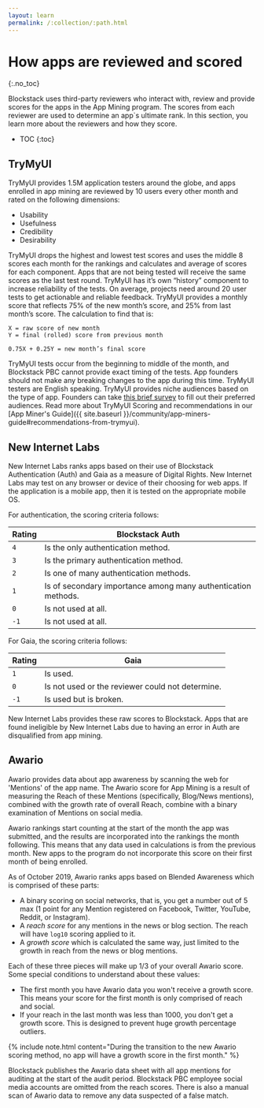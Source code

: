 ```yaml
---
layout: learn
permalink: /:collection/:path.html
---
```

# How apps are reviewed and scored
{:.no_toc}

Blockstack uses third-party reviewers who interact with, review and provide scores for the apps in the App Mining program. The scores from each reviewer are used to determine an app`s ultimate rank. In this section, you learn more about the reviewers and how they score.

* TOC
{:toc} 

## TryMyUI

TryMyUI provides 1.5M application testers around the globe, and apps enrolled in app mining are reviewed by 10 users every other month and rated on the following dimensions:

* Usability
* Usefulness
* Credibility
* Desirability

TryMyUI drops the highest and lowest test scores and uses the middle 8 scores each month for the rankings and calculates and average of scores for each component. Apps that are not being tested will receive the same scores as the last test round.  TryMyUI has it’s own “history” component to increase reliability of the tests. On average, projects need around 20 user tests to get actionable and reliable feedback. TryMyUI provides a monthly score that reflects 75% of the new month’s score, and 25% from last month’s score. The calculation to find that is: 

```
X = raw score of new month
Y = final (rolled) score from previous month

0.75X + 0.25Y = new month’s final score
```

TryMyUI tests occur from the beginning to middle of the month, and Blockstack PBC cannot provide exact timing of the tests. App founders should not make any breaking changes to the app during this time. TryMyUI testers are English speaking. TryMyUI provides niche audiences based on the type of app.  Founders can take <a href="https://docs.google.com/forms/d/1y_1i5eTYpUQ0119cUieFaj4B9CPfmJilz9zIM5fGjgU/viewform?edit_requested=true" target="_blank">this brief survey</a> to fill out their preferred audiences.  Read more about TryMyUI Scoring and recommendations in our [App Miner's Guide]({{ site.baseurl }}/community/app-miners-guide#recommendations-from-trymyui). 

## New Internet Labs 

New Internet Labs ranks apps based on their use of Blockstack Authentication (Auth) and Gaia as a measure of Digital Rights. New Internet Labs may test on any browser or device of their choosing for web apps. If the application is a mobile app, then it is tested on the appropriate mobile OS. 

For authentication, the scoring criteria follows: 

| Rating | Blockstack Auth|
|---|---|
| `4` | Is the only authentication method.|
| `3` |  Is the primary authentication method.|
| `2` | Is one of many authentication methods. |
| `1` | Is of secondary importance among many authentication methods.|
| `0` |  Is not used at all.|
| `-1` |  Is not used at all.|


For Gaia, the scoring criteria follows: 

| Rating | Gaia|
|---|---|
| `1` | Is used. |
| `0` | Is not used or the reviewer could not determine.|
| `-1` | Is used but is broken. |

New Internet Labs provides these raw scores to Blockstack. Apps that are found ineligible by New Internet Labs due to having an error in Auth are disqualified from app mining.  

## Awario 

Awario provides data about app awareness by scanning the web for 'Mentions' of the app name. The Awario score for App Mining is a result of measuring the Reach of these Mentions (specifically, Blog/News mentions), combined with the growth rate of overall Reach, combine with a binary examination of Mentions on social media. 

Awario rankings start counting at the start of the month the app was submitted, and the results are incorporated into the rankings the month following. This means that any data used in calculations is from the previous month. New apps to the program do not incorporate this score on their first month of being enrolled.

As of October 2019, Awario ranks apps based on Blended Awareness which is comprised of these parts:

* A binary scoring on social networks, that is, you get a number out of 5 max (1 point for any Mention registered on Facebook, Twitter, YouTube, Reddit, or Instagram).
* A _reach score_ for any mentions in the news or blog section. The reach will have `log10` scoring applied to it.
* A _growth score_ which is calculated the same way, just limited to the growth in reach from the news or blog mentions. 

Each of these three pieces will make up 1/3 of your overall Awario score. Some special conditions to understand about these values:

* The first month you have Awario data you won't receive a growth score. This means your score for the first month is only comprised of reach and social.
* If your reach in the last month was less than 1000, you don't get a growth score. This is designed to prevent huge growth percentage outliers.

{% include note.html content="During the transition to the new Awario scoring method, no app will have a growth score in the first month." %}

Blockstack publishes the Awario data sheet with all app mentions for auditing at the start of the audit period. Blockstack PBC employee social media accounts are omitted from the reach scores. There is also a manual scan of Awario data to remove any data suspected of a false match.

